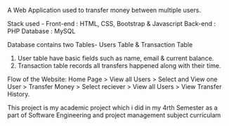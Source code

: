 A Web Application used to transfer money between multiple users.  

Stack used - 
Front-end : HTML, CSS, Bootstrap & Javascript 
Back-end : PHP 
Database : MySQL   

Database contains two Tables- Users Table & Transaction Table 
1. User table have basic fields such as name, email & current balance. 
2. Transaction table records all transfers happened along with their time.  

Flow of the Website: Home Page > View all Users > Select and View one User > 
Transfer Money > Select reciever > View all Users > View Transfer History.


This project is my academic project which i did in my 4rth Semester as a part of 
Software Engineering and project management subject curriculam 
